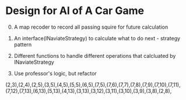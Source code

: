 # Design for AI of A Car Game

0. A map recoder to record all passing squire for future calculation

0. An interface(INaviateStrategy) to calculate what to do next - strategy pattern

0. Different functions to handle different operations that calcluated by INaviateStrategy 

0. Use professor's logic, but refactor 


(2,3),(2,4),(2,5),(3,5),(4,5),(5,5),(6,5),(7,5),(7,6),(7,7),(7,8),(7,9),(7,10),(7,11),(7,12),(7,13),(6,13),(5,13),(4,13),(3,13),(3,12),(3,11),(3,10),(3,9),(3,8),(2,8),